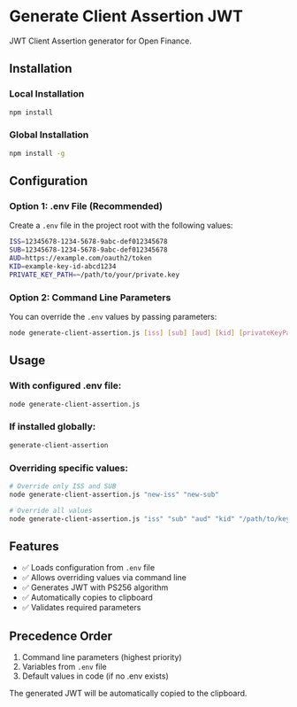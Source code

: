 # Generate Client Assertion JWT

JWT Client Assertion generator for Open Finance.

## Installation

### Local Installation

```bash
npm install
```

### Global Installation

```bash
npm install -g
```

## Configuration

### Option 1: .env File (Recommended)

Create a `.env` file in the project root with the following values:

```bash
ISS=12345678-1234-5678-9abc-def012345678
SUB=12345678-1234-5678-9abc-def012345678
AUD=https://example.com/oauth2/token
KID=example-key-id-abcd1234
PRIVATE_KEY_PATH=~/path/to/your/private.key
```

### Option 2: Command Line Parameters

You can override the `.env` values by passing parameters:

```bash
node generate-client-assertion.js [iss] [sub] [aud] [kid] [privateKeyPath]
```

## Usage

### With configured .env file:

```bash
node generate-client-assertion.js
```

### If installed globally:

```bash
generate-client-assertion
```

### Overriding specific values:

```bash
# Override only ISS and SUB
node generate-client-assertion.js "new-iss" "new-sub"

# Override all values
node generate-client-assertion.js "iss" "sub" "aud" "kid" "/path/to/key.key"
```

## Features

- ✅ Loads configuration from `.env` file
- ✅ Allows overriding values via command line
- ✅ Generates JWT with PS256 algorithm
- ✅ Automatically copies to clipboard
- ✅ Validates required parameters

## Precedence Order

1. Command line parameters (highest priority)
2. Variables from `.env` file
3. Default values in code (if no .env exists)

The generated JWT will be automatically copied to the clipboard.
